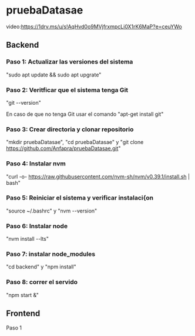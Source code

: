 # pruebaDatasae
video:https://1drv.ms/u/s!AqHvd0o9MVjfrxmpcLi0X1rK6MaP?e=ceuYWo

## Backend

### Paso 1: Actualizar las versiones del sistema
"sudo apt update && sudo apt upgrate"

### Paso 2: Veritficar que el sistema tenga Git
"git --version"

En caso de que no tenga Git usar el comando "apt-get install git"

### Paso 3: Crear directoria y clonar repositorio
"mkdir pruebaDatasae", "cd pruebaDatasae" y "git clone https://github.com/Anfapra/pruebaDatasae.git"

### Paso 4: Instalar nvm
"curl -o- https://raw.githubusercontent.com/nvm-sh/nvm/v0.39.1/install.sh | bash"

### Paso 5: Reiniciar el sistema y verificar instalaci{on
"source ~/.bashrc" y "nvm --version"

### Paso 6: Instalar node
"nvm install --lts"

### Paso 7: instalar node_modules
"cd backend" y "npm install"

### Paso 8: correr el servido
"npm start &"

## Frontend

Paso 1
